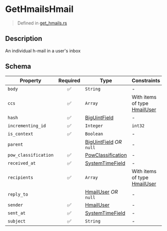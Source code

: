 # GetHmailsHmail
> Defined in [get_hmails.rs](../../../../../interface/src/interface/routes/native/get_hmails.rs)

## Description
An individual h-mail in a user's inbox

## Schema

| Property | Required | Type | Constraints |
| --- | :---: | --- | --- |
| `body` | ✅ | `String` |  -  |
| `ccs` | ✅ | `Array` | With items of type [HmailUser](../../../hmail/HmailUser.md) |
| `hash` | ✅ | [BigUintField](../../../fields/big_uint/BigUintField.md) |  -  |
| `incrementing_id` | ✅ | `Integer` | `int32` |
| `is_context` | ✅ | `Boolean` |  -  |
| `parent` |    | [BigUintField](../../../fields/big_uint/BigUintField.md) *OR* `null` |  -  |
| `pow_classification` | ✅ | [PowClassification](../../../pow/PowClassification.md) |  -  |
| `received_at` | ✅ | [SystemTimeField](../../../fields/system_time/SystemTimeField.md) |  -  |
| `recipients` | ✅ | `Array` | With items of type [HmailUser](../../../hmail/HmailUser.md) |
| `reply_to` |    | [HmailUser](../../../hmail/HmailUser.md) *OR* `null` |  -  |
| `sender` | ✅ | [HmailUser](../../../hmail/HmailUser.md) |  -  |
| `sent_at` | ✅ | [SystemTimeField](../../../fields/system_time/SystemTimeField.md) |  -  |
| `subject` | ✅ | `String` |  -  |


